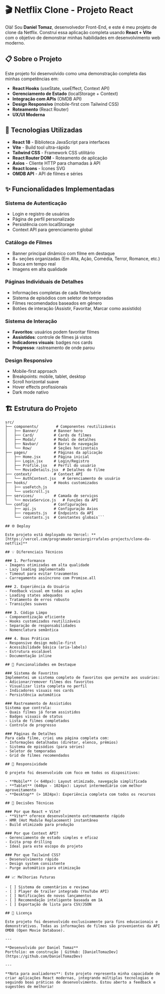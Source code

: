 # 🎬 Netflix Clone - Projeto React

Olá! Sou **Daniel Tomaz**, desenvolvedor Front-End, e este é meu projeto de clone da Netflix. Construí essa aplicação completa usando **React + Vite** com o objetivo de demonstrar minhas habilidades em desenvolvimento web moderno.

## 📋 Sobre o Projeto

Este projeto foi desenvolvido como uma demonstração completa das minhas competências em:
- **React Hooks** (useState, useEffect, Context API)
- **Gerenciamento de Estado** (localStorage + Context)
- **Integração com APIs** (OMDB API)
- **Design Responsivo** (mobile-first com Tailwind CSS)
- **Roteamento** (React Router)
- **UX/UI Moderna**

## 🚀 Tecnologias Utilizadas

- **React 18** - Biblioteca JavaScript para interfaces
- **Vite** - Build tool ultra-rápido
- **Tailwind CSS** - Framework CSS utilitário
- **React Router DOM** - Roteamento de aplicação
- **Axios** - Cliente HTTP para chamadas à API
- **React Icons** - Ícones SVG
- **OMDB API** - API de filmes e séries

## ✨ Funcionalidades Implementadas

### Sistema de Autenticação
- Login e registro de usuários
- Página de perfil personalizado
- Persistência com localStorage
- Context API para gerenciamento global

### Catálogo de Filmes
- Banner principal dinâmico com filme em destaque
- 8+ seções organizadas (Em Alta, Ação, Comédia, Terror, Romance, etc.)
- Busca em tempo real
- Imagens em alta qualidade

### Páginas Individuais de Detalhes
- Informações completas de cada filme/série
- Sistema de episódios com seletor de temporadas
- Filmes recomendados baseados em gênero
- Botões de interação (Assistir, Favoritar, Marcar como assistido)

### Sistema de Interação
- **Favoritos**: usuários podem favoritar filmes
- **Assistidos**: controle de filmes já vistos
- **Indicadores visuais**: badges nos cards
- **Progresso**: rastreamento de onde parou

### Design Responsivo
- Mobile-first approach
- Breakpoints: mobile, tablet, desktop
- Scroll horizontal suave
- Hover effects profissionais
- Dark mode nativo

## 🏗️ Estrutura do Projeto

```
src/
├── components/        # Componentes reutilizáveis
│   ├── Banner/       # Banner hero
│   ├── Card/         # Cards de filmes
│   ├── Modal/        # Modal de detalhes
│   ├── Navbar/       # Barra de navegação
│   └── Row/          # Seções horizontais
├── pages/            # Páginas da aplicação
│   ├── Home.jsx      # Página inicial
│   ├── Login.jsx     # Login/Registro
│   ├── Profile.jsx   # Perfil do usuário
│   └── MovieDetails.jsx  # Detalhes do filme
├── context/          # Context API
│   └── AuthContext.jsx   # Gerenciamento de usuário
├── hooks/            # Hooks customizados
│   ├── useFetch.js
│   └── useScroll.js
├── services/         # Camada de serviços
│   └── movieService.js   # Funções da API
└── config/           # Configurações
    ├── api.js        # Configuração Axios
    ├── requests.js   # Endpoints da API
    └── constants.js  # Constantes globais```
    
## 🌐 Deploy

Este projeto está deployado no Vercel: **[https://vercel.com/programadorseniorgirrafales-projects/clone-da-netflix]**

## 💡 Diferenciais Técnicos

### 1. Performance
- Imagens otimizadas em alta qualidade
- Lazy loading implementado
- Timeout para evitar travamentos
- Carregamento assíncrono com Promise.all

### 2. Experiência do Usuário
- Feedback visual em todas as ações
- Loading states adequados
- Tratamento de erros robusto
- Transições suaves

### 3. Código Limpo
- Componentização eficiente
- Hooks customizados reutilizáveis
- Separação de responsabilidades
- Nomenclatura semântica

### 4. Boas Práticas
- Responsive design mobile-first
- Acessibilidade básica (aria-labels)
- Estrutura escalável
- Documentação inline

## 🎯 Funcionalidades em Destaque

### Sistema de Favoritos
Implementei um sistema completo de favoritos que permite aos usuários:
- Adicionar/remover filmes dos favoritos
- Visualizar lista completa no perfil
- Indicadores visuais nos cards
- Persistência automática

### Rastreamento de Assistidos
Sistema que controla:
- Quais filmes já foram assistidos
- Badges visuais de status
- Lista de filmes completados
- Controle de progresso

### Páginas de Detalhes
Para cada filme, criei uma página completa com:
- Informações detalhadas (diretor, elenco, prêmios)
- Sistema de episódios (para séries)
- Seletor de temporadas
- Grid de filmes recomendados

## 📱 Responsividade

O projeto foi desenvolvido com foco em todos os dispositivos:

- **Mobile** (< 640px): Layout otimizado, navegação simplificada
- **Tablet** (640px - 1024px): Layout intermediário com melhor aproveitamento
- **Desktop** (> 1024px): Experiência completa com todos os recursos

## 🔧 Decisões Técnicas

### Por que React + Vite?
- **Vite** oferece desenvolvimento extremamente rápido
- HMR (Hot Module Replacement) instantâneo
- Build otimizado para produção

### Por que Context API?
- Gerenciamento de estado simples e eficaz
- Evita prop drilling
- Ideal para este escopo do projeto

### Por que Tailwind CSS?
- Desenvolvimento rápido
- Design system consistente
- Purge automático para otimização

## 📈 Melhorias Futuras

- [ ] Sistema de comentários e reviews
- [ ] Player de trailer integrado (YouTube API)
- [ ] Notificações de novos lançamentos
- [ ] Recomendação inteligente baseada em IA
- [ ] Exportação de lista para CSV/JSON

## 📄 Licença

Este projeto foi desenvolvido exclusivamente para fins educacionais e demonstrativos. Todas as informações de filmes são provenientes da API OMDB (Open Movie Database).

---

**Desenvolvido por Daniel Tomaz**  
Portfolio: em construção | GitHub: [DanielTomazDev](https://github.com/DanielTomazDev)

---

**Nota para avaliadores**: Este projeto representa minha capacidade de criar aplicações React modernas, integrando múltiplas tecnologias e seguindo boas práticas de desenvolvimento. Estou aberto a feedback e sugestões de melhoria!
